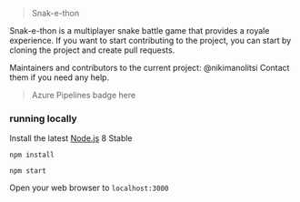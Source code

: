 
> Snak-e-thon

Snak-e-thon is a multiplayer snake battle game that provides a royale experience.
If you want to start contributing to the project, you can start by cloning the project and create pull requests.

Maintainers and contributors to the current project: @nikimanolitsi
Contact them if you need any help.

> Azure Pipelines badge here

### running locally

Install the latest [Node.js](http://nodejs.org) 8 Stable

`npm install`

`npm start`

Open your web browser to `localhost:3000`

